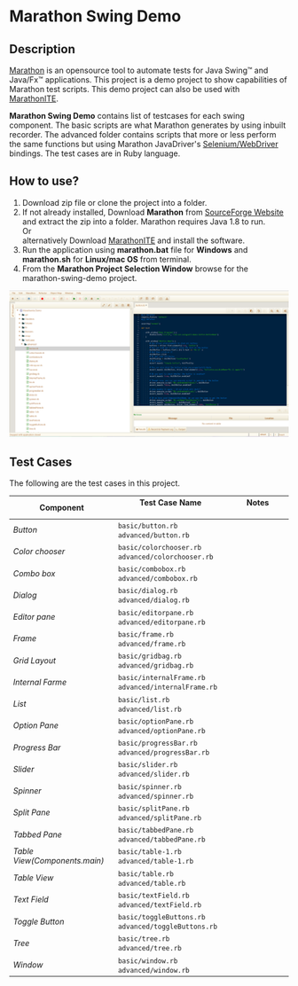 # Marathon Swing Demo

## Description
[Marathon](https://github.com/jalian-systems/marathonv5) is an opensource tool to automate tests for Java Swing&trade; and Java/Fx&trade; applications. This project is a demo project to show capabilities of Marathon test scripts. This demo project can also be used with [MarathonITE](https://marathontesting.com).

**Marathon Swing Demo** contains list of testcases for each swing component. The basic scripts are what Marathon generates by using inbuilt recorder. The advanced folder contains scripts that more or less perform the same functions but using Marathon JavaDriver's [Selenium/WebDriver](https://seleniumhq.org) bindings. The test cases are in Ruby language.

## How to use?
1. Download zip file or clone the project into a folder.
2. If not already installed, Download **Marathon** from [SourceForge Website](https://sourceforge.net/projects/marathonman) and extract the zip into a folder. Marathon requires Java 1.8 to run.
   <br/>Or<br/> alternatively Download [MarathonITE](https://marathontesting.com) and install the software.
4. Run the application using **marathon.bat** file for **Windows** and **marathon.sh** for **Linux/mac OS** from terminal.
5. From the **Marathon Project Selection Window** browse for the marathon-swing-demo project.

![Marathon Application Screen Shot](swing.png)

## Test Cases
The following are the test cases in this project.

Component | Test Case Name <img width=100/> | Notes <img width=200/>
--- | --- | ---
*Button* | `basic/button.rb`<br />`advanced/button.rb` | 
*Color chooser* | `basic/colorchooser.rb`<br />`advanced/colorchooser.rb` |
*Combo box* | `basic/combobox.rb`<br />`advanced/combobox.rb` |
*Dialog* | `basic/dialog.rb`<br />`advanced/dialog.rb` |
*Editor pane* | `basic/editorpane.rb`<br />`advanced/editorpane.rb` |
*Frame* | `basic/frame.rb`<br />`advanced/frame.rb` |
*Grid Layout* | `basic/gridbag.rb`<br />`advanced/gridbag.rb` |
*Internal Farme* | `basic/internalFrame.rb`<br />`advanced/internalFrame.rb` |
*List* | `basic/list.rb`<br />`advanced/list.rb` |
*Option Pane* | `basic/optionPane.rb`<br />`advanced/optionPane.rb` |
*Progress Bar* | `basic/progressBar.rb`<br />`advanced/progressBar.rb` |
*Slider* | `basic/slider.rb`<br />`advanced/slider.rb` |
*Spinner* | `basic/spinner.rb`<br />`advanced/spinner.rb` |
*Split Pane* | `basic/splitPane.rb`<br />`advanced/splitPane.rb` |
*Tabbed Pane* | `basic/tabbedPane.rb`<br />`advanced/tabbedPane.rb` |
*Table View(Components.main)* | `basic/table-1.rb`<br />`advanced/table-1.rb` |
*Table View* | `basic/table.rb`<br />`advanced/table.rb` |
*Text Field* | `basic/textField.rb`<br />`advanced/textField.rb` |
*Toggle Button* | `basic/toggleButtons.rb`<br />`advanced/toggleButtons.rb` |
*Tree* | `basic/tree.rb`<br />`advanced/tree.rb` |
*Window* | `basic/window.rb`<br />`advanced/window.rb` |
